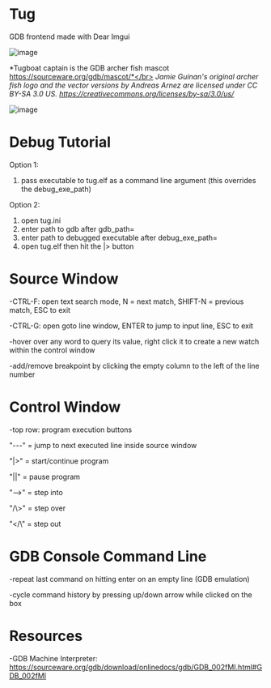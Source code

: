 # Tug
GDB frontend made with Dear Imgui

![image](https://user-images.githubusercontent.com/25188464/160298425-a5267c22-89fc-4d60-b93a-cd6dd9098924.png)

*Tugboat captain is the GDB archer fish mascot https://sourceware.org/gdb/mascot/*</br>
*Jamie Guinan's original archer fish logo and the vector versions by Andreas Arnez are licensed under CC BY-SA 3.0 US.*
*https://creativecommons.org/licenses/by-sa/3.0/us/*

![image](https://user-images.githubusercontent.com/25188464/160457519-15b65af3-0046-4c78-8fda-0b56a3ae7664.png)

# Debug Tutorial
Option 1:
1. pass executable to tug.elf as a command line argument (this overrides the debug_exe_path)

Option 2:
1. open tug.ini
2. enter path to gdb after gdb_path=
3. enter path to debugged executable after debug_exe_path=
4. open tug.elf then hit the |> button

# Source Window
-CTRL-F: open text search mode, N = next match, SHIFT-N = previous match, ESC to exit 

-CTRL-G: open goto line window, ENTER to jump to input line, ESC to exit

-hover over any word to query its value, right click it to create a new watch within the control window

-add/remove breakpoint by clicking the empty column to the left of the line number

# Control Window
-top row: program execution buttons

  "---" = jump to next executed line inside source window
  
  "|>"  = start/continue program
  
  "||"  = pause program
  
  "-->" = step into
  
  "/\\>" = step over
  
  "</\\" = step out
  
# GDB Console Command Line
-repeat last command on hitting enter on an empty line (GDB emulation)

-cycle command history by pressing up/down arrow while clicked on the box

# Resources
-GDB Machine Interpreter: https://sourceware.org/gdb/download/onlinedocs/gdb/GDB_002fMI.html#GDB_002fMI

